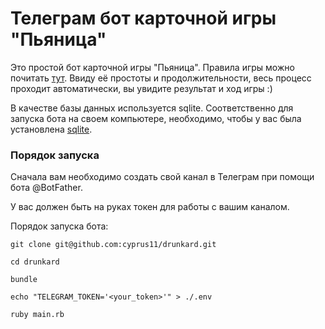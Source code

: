 # Телеграм бот карточной игры "Пьяница"

Это простой бот карточной игры "Пьяница".
Правила игры можно почитать [тут](http://card-games.com.ua/drunk.html#:~:text=%D0%9A%D0%B0%D0%B6%D0%B4%D1%8B%D0%B9%20%D0%B8%D0%B7%20%D0%B8%D0%B3%D1%80%D0%BE%D0%BA%D0%BE%D0%B2%20%D1%80%D1%83%D0%B1%D0%B0%D1%88%D0%BA%D0%BE%D0%B9%20%D0%B2%D0%BD%D0%B8%D0%B7,%D0%BF%D1%80%D0%B8%D0%B7%D0%BD%D0%B0%D0%B5%D1%82%D1%81%D1%8F%20%D0%BD%D0%B5%20%D0%B2%D0%BE%20%D0%B2%D1%81%D0%B5%D1%85%20%D0%BA%D0%BE%D0%BC%D0%BF%D0%B0%D0%BD%D0%B8%D1%8F%D1%85).
Ввиду её простоты и продолжительности, весь процесс проходит автоматически, вы увидите результат и ход игры :)

В качестве базы данных используется sqlite.
Соответственно для запуска бота на своем компьютере, необходимо,
чтобы у вас была установлена [sqlite](https://www.sqlite.org/index.html).

### Порядок запуска

Сначала вам необходимо создать свой канал в Телеграм при помощи бота @BotFather.

У вас должен быть на руках токен для работы с вашим каналом.

Порядок запуска бота:

```git clone git@github.com:cyprus11/drunkard.git```

```cd drunkard```

```bundle```

```echo "TELEGRAM_TOKEN='<your_token>'" > ./.env```

```ruby main.rb```
